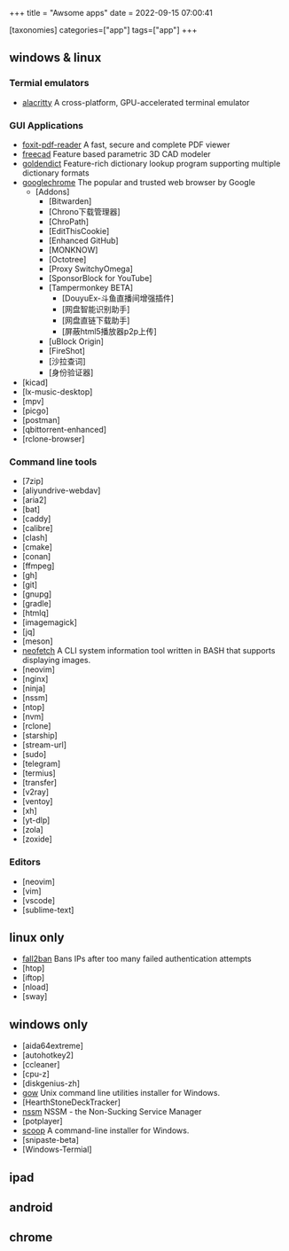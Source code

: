 +++
title = "Awsome apps"
date = 2022-09-15 07:00:41

[taxonomies]
categories=["app"]
tags=["app"]
+++

## windows & linux

### Termial emulators

- [alacritty](https://github.com/alacritty/alacritty) A cross-platform, GPU-accelerated terminal emulator

### GUI Applications

- [foxit-pdf-reader](https://www.foxitsoftware.com/products/pdf-reader/) A fast, secure and complete PDF viewer
- [freecad](https://freecadweb.org/) Feature based parametric 3D CAD modeler
- [goldendict](https://github.com/goldendict/goldendict) Feature-rich dictionary lookup program supporting multiple dictionary formats
- [googlechrome](https://www.google.com/chrome) The popular and trusted web browser by Google
  - [Addons]
    - [Bitwarden]
    - [Chrono下载管理器]
    - [ChroPath]
    - [EditThisCookie]
    - [Enhanced GitHub]
    - [MONKNOW]
    - [Octotree]
    - [Proxy SwitchyOmega]
    - [SponsorBlock for YouTube]
    - [Tampermonkey BETA]
      - [DouyuEx-斗鱼直播间增强插件]
      - [网盘智能识别助手]
      - [网盘直链下载助手]
      - [屏蔽html5播放器p2p上传]
    - [uBlock Origin]
    - [FireShot]
    - [沙拉查词]
    - [身份验证器]
- [kicad]
- [lx-music-desktop]
- [mpv]
- [picgo]
- [postman]
- [qbittorrent-enhanced]
- [rclone-browser]

### Command line tools

- [7zip]
- [aliyundrive-webdav]
- [aria2]
- [bat]
- [caddy]
- [calibre]
- [clash]
- [cmake]
- [conan]
- [ffmpeg]
- [gh]
- [git]
- [gnupg]
- [gradle]
- [htmlq]
- [imagemagick]
- [jq]
- [meson]
- [neofetch](https://github.com/dylanaraps/neofetch) A CLI system information tool written in BASH that supports displaying images.
- [neovim]
- [nginx]
- [ninja]
- [nssm]
- [ntop]
- [nvm]
- [rclone]
- [starship]
- [stream-url]
- [sudo]
- [telegram]
- [termius]
- [transfer]
- [v2ray]
- [ventoy]
- [xh]
- [yt-dlp]
- [zola]
- [zoxide]

### Editors

- [neovim]
- [vim]
- [vscode]
- [sublime-text]

## linux only

- [fall2ban](https://www.fail2ban.org/) Bans IPs after too many failed authentication attempts
- [htop]
- [iftop]
- [nload]
- [sway]

## windows only

- [aida64extreme]
- [autohotkey2]
- [ccleaner]
- [cpu-z]
- [diskgenius-zh]
- [gow](https://github.com/bmatzelle/gow) Unix command line utilities installer for Windows.
- [HearthStoneDeckTracker]
- [nssm](https://nssm.cc/) NSSM - the Non-Sucking Service Manager
- [potplayer]
- [scoop](https://github.com/ScoopInstaller/Scoop) A command-line installer for Windows.
- [snipaste-beta]
- [Windows-Termial]

## ipad

## android

## chrome
